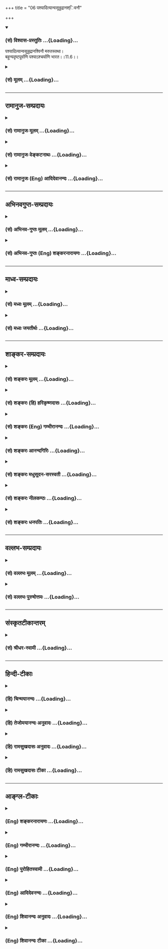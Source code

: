 +++
title = "06 पश्यादित्यान्वसून्रुद्रानश्िवनौ"

+++
<div class="js_include" newlevelforh1="3" title="(सं) विश्वास-प्रस्तुतिः" unfilled url="/purANam/mahAbhAratam/06-bhIShma-parva/02-bhagavad-gItA-parva/saMskRtam/vishvAsa-prastutiH/11_vishva-rUpa-darshana/06_pashyAdityAnvasUn.md">
<details open><summary><h3>(सं) विश्वास-प्रस्तुतिः ...{Loading}...</h3></summary>

पश्यादित्यान्वसून्रुद्रानश्विनौ मरुतस्तथा।  
बहून्यदृष्टपूर्वाणि पश्याऽश्चर्याणि भारत।।11.6।।
</details>
</div>
<div class="js_include collapsed" newlevelforh1="3" title="(सं) मूलम्" unfilled url="/purANam/mahAbhAratam/06-bhIShma-parva/02-bhagavad-gItA-parva/saMskRtam/mUlam/11_vishva-rUpa-darshana/06_pashyAdityAnvasUn.md">
<details><summary><h3>(सं) मूलम् ...{Loading}...</h3></summary>

पश्यादित्यान्वसून्रुद्रानश्विनौ मरुतस्तथा।  
बहून्यदृष्टपूर्वाणि पश्याऽश्चर्याणि भारत।।11.6।।
</details>
</div>


_________________
## रामानुज-सम्प्रदायः
<div class="js_include collapsed" newlevelforh1="3" title="(सं) रामानुजः मूलम्" unfilled url="/purANam/mahAbhAratam/06-bhIShma-parva/02-bhagavad-gItA-parva/saMskRtam/rAmAnujaH/mUlam/11_vishva-rUpa-darshana/06_pashyAdityAnvasUn.md">
<details><summary><h3>(सं) रामानुजः मूलम् ...{Loading}...</h3></summary>

।।11.6।। मम एकस्मिन् रूपे **पश्य आदित्यान्** द्वादश; **वसून्** अष्टौ;
**रुद्रान्** एकादश; **अश््विनौ** द्वौ; **मरुतः** च एकोनपञ्चाशतम्
प्रदर्शनार्थमिदम् इह जगति प्रत्यक्षदृष्टानि **शास्त्रदृष्टानि** च यानि
वस्तूनि तानि सर्वाणि अन्यानि अपि सर्वेषु लोकेषु सर्वेषु च शास्त्रेषु
**अदृष्टपूर्वाणि बहूनि आश्चर्याणि पश्य।**

</details>
</div>
<div class="js_include collapsed" newlevelforh1="3" title="(सं) रामानुजः वेङ्कटनाथः" unfilled url="/purANam/mahAbhAratam/06-bhIShma-parva/02-bhagavad-gItA-parva/saMskRtam/rAmAnujaH/venkaTanAthaH/11_vishva-rUpa-darshana/06_pashyAdityAnvasUn.md">
<details><summary><h3>(सं) रामानुजः वेङ्कटनाथः ...{Loading}...</h3></summary>

  
  
।।11.6।। शतशोऽथ सहस्रशः \[11।5\] इति स्वासाधारणानन्तरूपप्रसङ्गेऽपि
प्रकृतोपयोगायइहैकस्थम् \[11।7\] इत्येकस्यैव रूपस्य विशेषतः
प्रदर्शयिष्यमाणत्वमनुसन्धायाह -- ममैकस्मिन्निति। पश्यादित्यान् इत्यादिना
प्रधानदेवास्त्रयस्त्रिंशत्प्रथमं निर्दिश्यन्त इत्यभिप्रायेण
द्वादशेत्यादि सङ्ख्याविशेषप्रदर्शनम्। वक्ष्यमाणानुसारेण
दृष्टमात्राश्रयत्वव्युदासायाहप्रदर्शनार्थमिति। अर्जुनेन
अन्यैश्चाप्रतिपन्नानामिति शेषः। अदृष्टपूर्वाणि
इत्येतदश्रुतपूर्वाणामप्युपलक्षणम्; अनवगतत्वमात्रेण वा सामान्यतः सङ्ग्रह
इत्यभिप्रायेणाहसर्वेषु च शास्त्रेष्वदृष्टपूर्वाणीति। एतेनातीन्द्रिये
वस्तुनि सामान्यतः शास्त्रावगतेऽपि साक्षात्कारैकसमधिगम्या बहवो विशेषाः
सन्तीति सूचितम्।  
  

</details>
</div>
<div class="js_include collapsed" newlevelforh1="3" title="(सं) रामानुजः (Eng) आदिदेवानन्दः" unfilled url="/purANam/mahAbhAratam/06-bhIShma-parva/02-bhagavad-gItA-parva/saMskRtam/rAmAnujaH/english/AdidevAnandaH/11_vishva-rUpa-darshana/06_pashyAdityAnvasUn.md">
<details><summary><h3>(सं) रामानुजः (Eng) आदिदेवानन्दः ...{Loading}...</h3></summary>

11.6 Behold in My single form (i.e., the many forms in the one form
revealed to Arjuna), the twelve Adityas, eight Vasus, eleven Rudras, the
two Asvins and forty-nine Maruts. This is just illustrative. Behold all
those things directly perceived in this world and those described in the
Sastras, and also many marvels, not seen before in all the worlds and in
all the Sastras.

</details>
</div>


_________________
## अभिनवगुप्त-सम्प्रदायः
<div class="js_include collapsed" newlevelforh1="3" title="(सं) अभिनव-गुप्तः मूलम्" unfilled url="/purANam/mahAbhAratam/06-bhIShma-parva/02-bhagavad-gItA-parva/saMskRtam/abhinava-guptaH/mUlam/11_vishva-rUpa-darshana/06_pashyAdityAnvasUn.md">
<details><summary><h3>(सं) अभिनव-गुप्तः मूलम् ...{Loading}...</h3></summary>

।।11.6।। No commentary.  
  

</details>
</div>
<div class="js_include collapsed" newlevelforh1="3" title="(सं) अभिनव-गुप्तः (Eng) शङ्करनारायणः" unfilled url="/purANam/mahAbhAratam/06-bhIShma-parva/02-bhagavad-gItA-parva/saMskRtam/abhinava-guptaH/english/shankaranArAyaNaH/11_vishva-rUpa-darshana/06_pashyAdityAnvasUn.md">
<details><summary><h3>(सं) अभिनव-गुप्तः (Eng) शङ्करनारायणः ...{Loading}...</h3></summary>

11.6 Sri Abhinavagupta did not comment upon this sloka.

</details>
</div>


_________________
## माध्व-सम्प्रदायः
<div class="js_include collapsed" newlevelforh1="3" title="(सं) मध्वः मूलम्" unfilled url="/purANam/mahAbhAratam/06-bhIShma-parva/02-bhagavad-gItA-parva/saMskRtam/madhvaH/mUlam/11_vishva-rUpa-darshana/06_pashyAdityAnvasUn.md">
<details><summary><h3>(सं) मध्वः मूलम् ...{Loading}...</h3></summary>

।।11.6।। Sri Madhvacharya did not comment on this sloka.,

</details>
</div>
<div class="js_include collapsed" newlevelforh1="3" title="(सं) मध्वः जयतीर्थः" unfilled url="/purANam/mahAbhAratam/06-bhIShma-parva/02-bhagavad-gItA-parva/saMskRtam/madhvaH/jayatIrthaH/11_vishva-rUpa-darshana/06_pashyAdityAnvasUn.md">
<details><summary><h3>(सं) मध्वः जयतीर्थः ...{Loading}...</h3></summary>

।।11.6।। Sri Jayatirtha did not comment on this sloka.  
  

</details>
</div>


_________________
## शाङ्कर-सम्प्रदायः
<div class="js_include collapsed" newlevelforh1="3" title="(सं) शङ्करः मूलम्" unfilled url="/purANam/mahAbhAratam/06-bhIShma-parva/02-bhagavad-gItA-parva/saMskRtam/shankaraH/mUlam/11_vishva-rUpa-darshana/06_pashyAdityAnvasUn.md">
<details><summary><h3>(सं) शङ्करः मूलम् ...{Loading}...</h3></summary>

।।11.6।। --,**पश्य आदित्यान्** द्वादश; **वसून्** अष्टौ; **रुद्रान्**
एकादश; **अश्विनौ** द्वौ; **मरुतः** सप्त सप्त गणाः ये तान्। **तथा** च
**बहूनि** अन्यान्यपि **अदृष्टपूर्वाणि** मनुष्यलोके त्वया;त्वत्तः अन्येन
वा केनचित्; **पश्य आश्चर्याणि** अद्भुतानि **भारत**।। न केवलम् एतावदेव --,

</details>
</div>
<div class="js_include collapsed" newlevelforh1="3" title="(सं) शङ्करः (हि) हरिकृष्णदासः" unfilled url="/purANam/mahAbhAratam/06-bhIShma-parva/02-bhagavad-gItA-parva/saMskRtam/shankaraH/hindI/harikRShNadAsaH/11_vishva-rUpa-darshana/06_pashyAdityAnvasUn.md">
<details><summary><h3>(सं) शङ्करः (हि) हरिकृष्णदासः ...{Loading}...</h3></summary>

।।11.6।। हे भारत तू द्वादश आदित्योंको; आठ वसुओंको ; एकादश रुद्रोंको;
दोनों अश्विनीकुमारोंको और उनचास मरुद्गणोंको देख। तथा और भी जिन्हें
मनुष्यलोकमें तूने अथवा और किसीने भी कभी नहीं देखा; ऐसे बहुतसे आश्चर्यमय
-- अद्भुत दृश्य देख।

</details>
</div>
<div class="js_include collapsed" newlevelforh1="3" title="(सं) शङ्करः (Eng) गम्भीरानन्दः" unfilled url="/purANam/mahAbhAratam/06-bhIShma-parva/02-bhagavad-gItA-parva/saMskRtam/shankaraH/english/gambhIrAnandaH/11_vishva-rUpa-darshana/06_pashyAdityAnvasUn.md">
<details><summary><h3>(सं) शङ्करः (Eng) गम्भीरानन्दः ...{Loading}...</h3></summary>

11.6 Pasya, see; adityan, the twelve Adityas; vasun, the eight Vasus;
rudran, the eleven Rudras; asvinau, the two Asvins; and amarutah, the
Maruts, who are divided into seven groups of seven each. Bharata, O
scion of the Bharata dynasty; pasya, behold; tatha, also; bahuni, the
many other; ascaryani, wonders; adrstapurvani, not seen before-by you or
anyone else in the human world. Not only this much,-

</details>
</div>
<div class="js_include collapsed" newlevelforh1="3" title="(सं) शङ्करः आनन्दगिरिः" unfilled url="/purANam/mahAbhAratam/06-bhIShma-parva/02-bhagavad-gItA-parva/saMskRtam/shankaraH/AnandagiriH/11_vishva-rUpa-darshana/06_pashyAdityAnvasUn.md">
<details><summary><h3>(सं) शङ्करः आनन्दगिरिः ...{Loading}...</h3></summary>

।।11.6।। दिव्यानि रूपाणि पश्येत्युक्तं तान्येव लेशतोऽनुक्रामति --
**पश्यादित्यानिति।** तान्मरुतस्तथा पश्येति संबन्धः। नानाविधानीत्युक्तं
तदेव स्फुटयति -- **बहूनीति।** अदृष्टपूर्वाणि पूर्वमदृष्टानि।
नानावर्णाकृतीनीत्युक्तं व्यनक्ति -- **आश्चर्याणीति।**

</details>
</div>
<div class="js_include collapsed" newlevelforh1="3" title="(सं) शङ्करः मधुसूदन-सरस्वती" unfilled url="/purANam/mahAbhAratam/06-bhIShma-parva/02-bhagavad-gItA-parva/saMskRtam/shankaraH/madhusUdana-sarasvatI/11_vishva-rUpa-darshana/06_pashyAdityAnvasUn.md">
<details><summary><h3>(सं) शङ्करः मधुसूदन-सरस्वती ...{Loading}...</h3></summary>

।।11.6।। दिव्यानि रूपाणि पश्येत्युक्त्वा तान्येव लेशतोऽनुक्रामति
द्वाभ्याम् -- पश्यादित्यानित्यादिना। पश्यादित्यान्द्वादश वसूनष्टौ
रुद्रानेकादश अश्विनौ द्वौ मरुतः सप्तसप्तकानेकोनपञ्चाशत् तथान्यानपि
देवानित्यर्थः। बहून्यन्यान्यदृष्टपूर्वाणि पूर्वमदृष्टानि मनुष्यलोके
त्वया त्वत्तोऽन्येन वा केनचित्पश्याश्चर्याण्यद्भुतानि हे भारत; अत्र
शतशोऽथसहस्रशः नानाविधानीत्यस्य विवरणं बहूनीति आदित्यानित्यादि च;
अदृष्टपूर्वाणीति दिव्यानीत्यस्य; आश्चर्याणीति नानावर्णाकृतीनीत्यस्येति
द्रष्टव्यम्।

</details>
</div>
<div class="js_include collapsed" newlevelforh1="3" title="(सं) शङ्करः नीलकण्ठः" unfilled url="/purANam/mahAbhAratam/06-bhIShma-parva/02-bhagavad-gItA-parva/saMskRtam/shankaraH/nIlakaNThaH/11_vishva-rUpa-darshana/06_pashyAdityAnvasUn.md">
<details><summary><h3>(सं) शङ्करः नीलकण्ठः ...{Loading}...</h3></summary>

।।11.6।। दिव्यानि तावदाह -- **पश्यादित्यानिति।**
अदृष्टपूर्वाण्याश्चर्याणि अद्भुतानि चतुर्मुखपञ्चमुखषण्मुखादीनि।

</details>
</div>
<div class="js_include collapsed" newlevelforh1="3" title="(सं) शङ्करः धनपतिः" unfilled url="/purANam/mahAbhAratam/06-bhIShma-parva/02-bhagavad-gItA-parva/saMskRtam/shankaraH/dhanapatiH/11_vishva-rUpa-darshana/06_pashyAdityAnvasUn.md">
<details><summary><h3>(सं) शङ्करः धनपतिः ...{Loading}...</h3></summary>

।।11.6।। आदित्यान्द्वादश; त्रसूनष्ठौ; रूद्रानेकादश; अश्विनौ द्वौ; मरुत
एकोनपञ्चाशत्। तथा बहून्यन्यानि मनुष्यलोके त्वया अन्येन वा पूर्वं न
दृष्टानि। उत्तमवंशोद्भवत्वात्तव दर्शनेऽधिकार िति सूचयन्नाह -- भारतेति।
यस्मिन् वंशे त्वमुत्पन्नः तत्रोत्पन्नैः कैश्चिदप्येतन्न दृष्टमिति वा
संबोधनाशयः।

</details>
</div>


_________________
## वल्लभ-सम्प्रदायः
<div class="js_include collapsed" newlevelforh1="3" title="(सं) वल्लभः मूलम्" unfilled url="/purANam/mahAbhAratam/06-bhIShma-parva/02-bhagavad-gItA-parva/saMskRtam/vallabhaH/mUlam/11_vishva-rUpa-darshana/06_pashyAdityAnvasUn.md">
<details><summary><h3>(सं) वल्लभः मूलम् ...{Loading}...</h3></summary>

।।11.6।। किञ्चात्रैव पश्यादित्यानिति। आश्चर्याणि बहूनि पश्य
एकत्रान्योन्यविरुद्धर्मसमावेशरूपाणि तत्राश्चर्याणि पश्य।

</details>
</div>
<div class="js_include collapsed" newlevelforh1="3" title="(सं) वल्लभः पुरुषोत्तमः" unfilled url="/purANam/mahAbhAratam/06-bhIShma-parva/02-bhagavad-gItA-parva/saMskRtam/vallabhaH/puruShottamaH/11_vishva-rUpa-darshana/06_pashyAdityAnvasUn.md">
<details><summary><h3>(सं) वल्लभः पुरुषोत्तमः ...{Loading}...</h3></summary>

  
  
।।11.6।। तान्येव पश्येति नामभिर्विशेषेणाह -- पश्येति। आदित्यान्
द्वादशात्मकान्; वसून् अष्टसङ्ख्याकान्; रुद्रानेकादशसङ्ख्यान्; अश्विनौ
अश्विनीकुमारौ; मरुतः देवगणविशेषान् तथा बहून्यसङ्ख्येयानि अदृष्टपूर्वाणि
सर्वैः; आश्चर्याणि अलौकिकानि हे भारत उत्तमवंशोद्भव योग्यत्वात् पश्य।  
  

</details>
</div>


_________________
## संस्कृतटीकान्तरम्
<div class="js_include collapsed" newlevelforh1="3" title="(सं) श्रीधर-स्वामी" unfilled url="/purANam/mahAbhAratam/06-bhIShma-parva/02-bhagavad-gItA-parva/saMskRtam/shrIdhara-svAmI/11_vishva-rUpa-darshana/06_pashyAdityAnvasUn.md">
<details><summary><h3>(सं) श्रीधर-स्वामी ...{Loading}...</h3></summary>

।।11.6।। तान्येवाह **-- पश्येति।** आदित्यादीन्मम देहे पश्य। मरुत
एकोनपञ्चाशद्देवविशेषान्। अदृष्टपूर्वाणि त्वया वान्येन वा पूर्वमदृष्टानि
रूपाणि आश्चर्याण्यत्यद्भुतानि।

</details>
</div>


_________________
## हिन्दी-टीकाः
<div class="js_include collapsed" newlevelforh1="3" title="(हि) चिन्मयानन्दः" unfilled url="/purANam/mahAbhAratam/06-bhIShma-parva/02-bhagavad-gItA-parva/hindI/chinmayAnandaH/11_vishva-rUpa-darshana/06_pashyAdityAnvasUn.md">
<details><summary><h3>(हि) चिन्मयानन्दः ...{Loading}...</h3></summary>

।।11.6।। द्रष्टव्य रुपों में भगवान् केवल महत्त्वपूर्ण देवताओं की ही गणना
करते हैं। लौकिक जगत् में भी किसी जनसमुदाय का वर्णन करने में उसमें
उपस्थित समाज के उन कुछ प्रतिष्ठित व्यक्तियों का ही नाम निर्देश किया जाता
है; जो उस समुदाय का प्रतिनिधित्व करते हैं। यहाँ भी भगवान् के शब्दों में
इस विश्वरूप का वर्णन करने में अपनी असमर्थता के प्रति कुछ निराशा छलकती
है; जब वे कहते हैं कि; और भी अनेक अदृष्टपूर्व (पूर्व न देखे हों)
आश्चर्यों को तुम देखो। यहाँ उल्लिखित अनेक नामों का वर्णन पूर्व अध्यायों
में किया जा चुका है। यहाँ नवीन नाम केवल अश्विनी कुमारों का है। ये सूर्य
के दो पुत्र माने गये हैं; जिनके मुख अश्व के हैं तथा ये अश्विनीकुमार के
नाम से प्रसिद्ध दो बन्धु देवताओं के वैद्य कहे जाते हैं। किसी स्थान पर वे
उषकाल और सन्ध्याकाल के प्रतीक माने गये हैं; तो किसी अन्य स्थल पर इन्हें
इन दो समयों के तारों का प्रतीक कहा गया है। विराट् रूप में द्रष्टव्य रूपों
का सारांश में निर्देश करके भगवान् श्रीकृष्ण ने अपने शिष्य अर्जुन की
जिज्ञासा को और अधिक बढ़ा दिया। इसलिए वह जानना चाहता है कि इन रूपों को वह
कहां देखे इस पर कहते हैं

</details>
</div>
<div class="js_include collapsed" newlevelforh1="3" title="(हि) तेजोमयानन्दः अनुवादः" unfilled url="/purANam/mahAbhAratam/06-bhIShma-parva/02-bhagavad-gItA-parva/hindI/tejomayAnandaH/anuvAdaH/11_vishva-rUpa-darshana/06_pashyAdityAnvasUn.md">
<details><summary><h3>(हि) तेजोमयानन्दः अनुवादः ...{Loading}...</h3></summary>

।।11.6।। हे भारत ! (मुझमें) आदित्यों, वसुओं, रुद्रों तथा अश्विनीकुमारों
और मरुद्गणों को देखो, तथा और भी अनेक इसके पूर्व कभी न देखे हुए आश्चर्यों
को देखो।।

</details>
</div>
<div class="js_include collapsed" newlevelforh1="3" title="(हि) रामसुखदासः अनुवादः" unfilled url="/purANam/mahAbhAratam/06-bhIShma-parva/02-bhagavad-gItA-parva/hindI/rAmasukhadAsaH/anuvAdaH/11_vishva-rUpa-darshana/06_pashyAdityAnvasUn.md">
<details><summary><h3>(हि) रामसुखदासः अनुवादः ...{Loading}...</h3></summary>

।।11.6।। हे भरतवंशोद्भव अर्जुन! तू बारह आदित्योंको, आठ वसुओंको, ग्यारह
रुद्रोंको और दो अश्विनीकुमारोंको तथा उनचास मरुद्गणोंको देख। जिनको तूने
पहले कभी देखा नहीं, ऐसे बहुत-से आश्चर्यजनक रूपोंको भी तू देख।

</details>
</div>
<div class="js_include collapsed" newlevelforh1="3" title="(हि) रामसुखदासः टीका" unfilled url="/purANam/mahAbhAratam/06-bhIShma-parva/02-bhagavad-gItA-parva/hindI/rAmasukhadAsaH/TIkA/11_vishva-rUpa-darshana/06_pashyAdityAnvasUn.md">
<details><summary><h3>(हि) रामसुखदासः टीका ...{Loading}...</h3></summary>

।।11.6।।***व्याख्या--*'पश्यादित्यान्वसून्रुद्रानश्विनौ मरुतस्तथा'**--
अदितिके पुत्र धाता, मित्र, अर्यमा, शुक्र, वरुण, अंश, भग, विवस्वान्,
पूषा, सविता, त्वष्टा और विष्णु -- ये बारह 'आदित्य' हैं (महा0 आदि0 65। 15
16)।  
  
धर, ध्रुव, सोम, अहः, अनिल, अनल, प्रत्यूष और प्रभास --ये आठ वसु हैं (महा0
आदि0 66। 18)। हर, बहुरूप, त्रयम्बक, अपराजित, वृषाकपि, शम्भु, कपर्दी,
रैवतमृगव्याध, शर्व और कपाली -- ये ग्यारह 'रुद्र' हैं (हरिवंश0 1। 3। 51
52)। 'अश्विनीकुमार' दो हैं। ये दोनों भाई देवताओंके वैद्य
हैं। सत्त्वज्योति, आदित्य, सत्यज्योति, तिर्यग्ज्योति, सज्योति,
ज्योतिष्मान्, हरित, ऋतजित्, सत्यजित्, सुषेण, सेनजित्, सत्यमित्र,
अभिमित्र, हरिमित्र, कृत, सत्य, ध्रुव, धर्ता, विधर्ता, विधारय, ध्वान्त,
धुनि, उग्र, भीम, अभियु, साक्षिप, ईदृक्, अन्यादृक्, यादृक्, प्रतिकृत्,
ऋक्, समिति, संरम्भ, ईदृक्ष, पुरुष, अन्यादृक्ष, चेतस, समिता,
समिदृक्षप्रतिदृक्ष, मरुति, सरत, देव, दिश, यजुः, अनुदृक्, साम, मानुष और
विश् -- ये उनचास 'मरुत' हैं (वायुपुराण 67। 123 -- 130) -- इन सबको तू
मेरे विराट्रूपमें देख। बारह आदित्य, आठ वसु, ग्यारह रुद्र और दो
अश्विनीकुमार -- ये तैंतीस कोटि (तैंतीस प्रकारके) देवता सम्पूर्ण
देवताओंमें मुख्य हैं। देवताओंमें मरुद्गणोंका नाम भी आता है, पर वे उनचास
मरुद्गण इन तैंतीस प्रकारके देवताओंसे अलग माने जाते हैं; क्योंकि वे सभी
दैत्योंसे देवता बने हैं। इसलिये भगवान्ने भी **'तथा'** पद देकर
मरुद्गणोंको अलग बताया है।

</details>
</div>


_________________
## आङ्ग्ल-टीकाः
<div class="js_include collapsed" newlevelforh1="3" title="(Eng) शङ्करनारायणः" unfilled url="/purANam/mahAbhAratam/06-bhIShma-parva/02-bhagavad-gItA-parva/english/shankaranArAyaNaH/11_vishva-rUpa-darshana/06_pashyAdityAnvasUn.md">
<details><summary><h3>(Eng) शङ्करनारायणः ...{Loading}...</h3></summary>

11.6. Behold the Adityas, the Vasus, the Rudras, the twin Asvins, and
the Maruts; O son of Pandu, behold also many wonders that had never been
seen before.

</details>
</div>
<div class="js_include collapsed" newlevelforh1="3" title="(Eng) गम्भीरानन्दः" unfilled url="/purANam/mahAbhAratam/06-bhIShma-parva/02-bhagavad-gItA-parva/english/gambhIrAnandaH/11_vishva-rUpa-darshana/06_pashyAdityAnvasUn.md">
<details><summary><h3>(Eng) गम्भीरानन्दः ...{Loading}...</h3></summary>

11.6 See the Adiyas, the Vasus, the Rudras, the two Asvins and the
Maruts. O scion of the Bharata dynasty, behold also the many wonders not
seen before.

</details>
</div>
<div class="js_include collapsed" newlevelforh1="3" title="(Eng) पुरोहितस्वामी" unfilled url="/purANam/mahAbhAratam/06-bhIShma-parva/02-bhagavad-gItA-parva/english/purohitasvAmI/11_vishva-rUpa-darshana/06_pashyAdityAnvasUn.md">
<details><summary><h3>(Eng) पुरोहितस्वामी ...{Loading}...</h3></summary>

11.6 Behold thou the Powers of Nature: fire, earth, wind and sky; the
sun, the heavens, the moon, the stars; all forces of vitality and of
healing; and the roving winds. See the myriad wonders revealed to none
but thee.

</details>
</div>
<div class="js_include collapsed" newlevelforh1="3" title="(Eng) आदिदेवनन्दः" unfilled url="/purANam/mahAbhAratam/06-bhIShma-parva/02-bhagavad-gItA-parva/english/AdidevanandaH/11_vishva-rUpa-darshana/06_pashyAdityAnvasUn.md">
<details><summary><h3>(Eng) आदिदेवनन्दः ...{Loading}...</h3></summary>

11.6 Behold the Adityas, the Vasus, the Rudras, the two Asvins and the
Maruts. Behold, O Arjuna, many marvels never seen before.

</details>
</div>
<div class="js_include collapsed" newlevelforh1="3" title="(Eng) शिवानन्दः अनुवादः" unfilled url="/purANam/mahAbhAratam/06-bhIShma-parva/02-bhagavad-gItA-parva/english/shivAnandaH/anuvAdaH/11_vishva-rUpa-darshana/06_pashyAdityAnvasUn.md">
<details><summary><h3>(Eng) शिवानन्दः अनुवादः ...{Loading}...</h3></summary>

11.6 Behold the Adityas, the Vasus, the Rudras, the two Asvins and also
the Maruts; behold many wonders never seen before, O Arjuna.

</details>
</div>
<div class="js_include collapsed" newlevelforh1="3" title="(Eng) शिवानन्दः टीका" unfilled url="/purANam/mahAbhAratam/06-bhIShma-parva/02-bhagavad-gItA-parva/english/shivAnandaH/TIkA/11_vishva-rUpa-darshana/06_pashyAdityAnvasUn.md">
<details><summary><h3>(Eng) शिवानन्दः टीका ...{Loading}...</h3></summary>

11.6 पश्य behold; आदित्यान् the Adityas; वसून् the Vasus; रुद्रान् the
Rudras; अश्विनौ the (two) Asvins; मरुतः the Maruts; तथा also; बहूनि
many; अदृष्टपूर्वाणि never seen before; पश्य see; आश्चर्याणि wonders;
भारत O Bharata.Commentary Adityas; Vasus; Rudras and Maruts have already
been described in the previous chapter.Not these alone Behold also many
other wonders never seen before by you or anybody else in this world.

</details>
</div>
